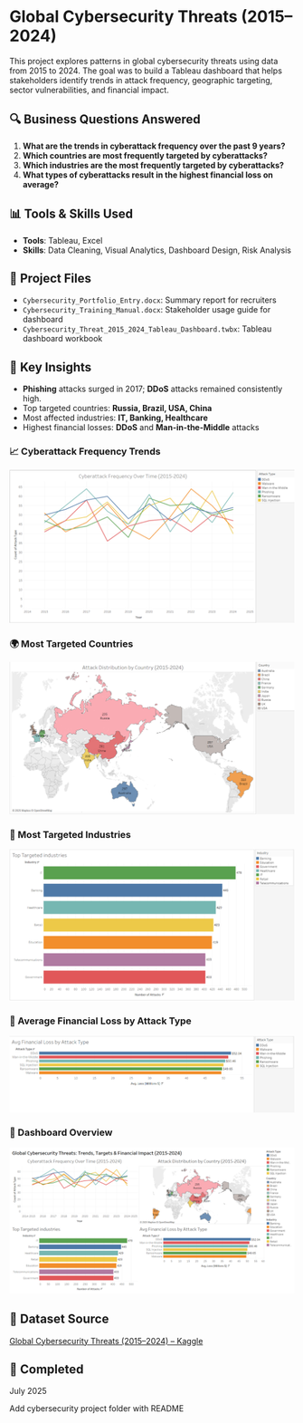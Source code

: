 # Global Cybersecurity Threats (2015–2024)

This project explores patterns in global cybersecurity threats using data from 2015 to 2024. The goal was to build a Tableau dashboard that helps stakeholders identify trends in attack frequency, geographic targeting, sector vulnerabilities, and financial impact.

## 🔍 Business Questions Answered
1. **What are the trends in cyberattack frequency over the past 9 years?**
2. **Which countries are most frequently targeted by cyberattacks?**
3. **Which industries are the most frequently targeted by cyberattacks?**
4. **What types of cyberattacks result in the highest financial loss on average?**

## 📊 Tools & Skills Used
- **Tools**: Tableau, Excel  
- **Skills**: Data Cleaning, Visual Analytics, Dashboard Design, Risk Analysis

## 📁 Project Files
- `Cybersecurity_Portfolio_Entry.docx`: Summary report for recruiters
- `Cybersecurity_Training_Manual.docx`: Stakeholder usage guide for dashboard
- `Cybersecurity_Threat_2015_2024_Tableau_Dashboard.twbx`: Tableau dashboard workbook

## 🧠 Key Insights
- **Phishing** attacks surged in 2017; **DDoS** attacks remained consistently high.
- Top targeted countries: **Russia, Brazil, USA, China**
- Most affected industries: **IT, Banking, Healthcare**
- Highest financial losses: **DDoS** and **Man-in-the-Middle** attacks
### 📈 Cyberattack Frequency Trends
![Cyberattack Trends](images/attack-trends.png)

### 🌍 Most Targeted Countries
![Country Heatmap](images/country-map.png)

### 🏥 Most Targeted Industries
![Industries Chart](images/industry-targets.png)

### 💸 Average Financial Loss by Attack Type
![Financial Loss](images/financial-loss.png)

### 🧭 Dashboard Overview
![Cybersecurity Dashboard](images/Dashboard-Global-Cybersecurity-Threats.png)


## 📌 Dataset Source
[Global Cybersecurity Threats (2015–2024) – Kaggle](https://www.kaggle.com/datasets/atharvasoundankar/global-cybersecurity-threats-2015-2024)

## 📅 Completed
July 2025

Add cybersecurity project folder with README
